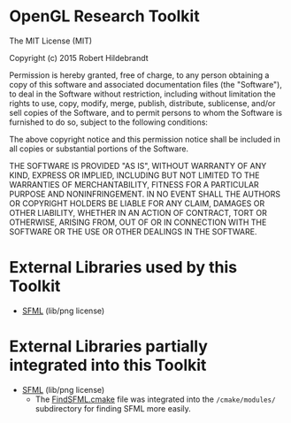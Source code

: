 # OpenGL Research Toolkit

The MIT License (MIT)

Copyright (c) 2015 Robert Hildebrandt

Permission is hereby granted, free of charge, to any person obtaining a copy
of this software and associated documentation files (the "Software"), to deal
in the Software without restriction, including without limitation the rights
to use, copy, modify, merge, publish, distribute, sublicense, and/or sell
copies of the Software, and to permit persons to whom the Software is
furnished to do so, subject to the following conditions:

The above copyright notice and this permission notice shall be included in all
copies or substantial portions of the Software.

THE SOFTWARE IS PROVIDED "AS IS", WITHOUT WARRANTY OF ANY KIND, EXPRESS OR
IMPLIED, INCLUDING BUT NOT LIMITED TO THE WARRANTIES OF MERCHANTABILITY,
FITNESS FOR A PARTICULAR PURPOSE AND NONINFRINGEMENT. IN NO EVENT SHALL THE
AUTHORS OR COPYRIGHT HOLDERS BE LIABLE FOR ANY CLAIM, DAMAGES OR OTHER
LIABILITY, WHETHER IN AN ACTION OF CONTRACT, TORT OR OTHERWISE, ARISING FROM,
OUT OF OR IN CONNECTION WITH THE SOFTWARE OR THE USE OR OTHER DEALINGS IN THE
SOFTWARE.

# External Libraries used by this Toolkit

- [SFML](www.sfml-dev.org) (lib/png license)

# External Libraries partially integrated into this Toolkit

- [SFML](www.sfml-dev.org) (lib/png license)  
    - The [FindSFML.cmake](https://github.com/SFML/SFML/blob/master/cmake/Modules/FindSFML.cmake) file was integrated into the `/cmake/modules/` subdirectory for finding SFML more easily.

